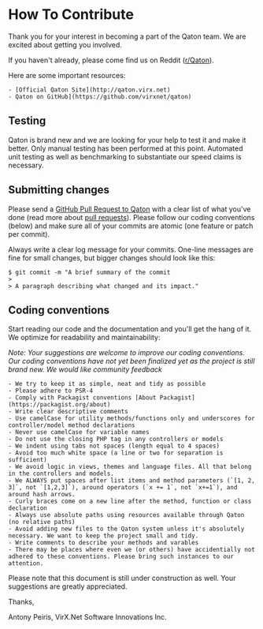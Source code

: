 # How To Contribute

Thank you for your interest in becoming a part of the Qaton team. We 
are excited about getting you involved.

If you haven't already, please come find us on Reddit 
([r/Qaton](https://www.reddit.com/r/qaton)). 

Here are some important resources:

	- [Official Qaton Site](http://qaton.virx.net) 
	- Qaton on GitHub](https://github.com/virxnet/qaton) 

## Testing

Qaton is brand new and we are looking for your help to test it and make 
it better. Only manual testing has been performed at this point.
Automated unit testing as well as benchmarking to substantiate our 
speed claims is necessary. 

## Submitting changes

Please send a [GitHub Pull Request to Qaton](https://github.com/virxnet/qaton/pull/new/master) with a clear list of what you've done (read more about [pull requests](http://help.github.com/pull-requests/)). 
Please follow our coding conventions (below) and make sure all of your commits are atomic (one feature or patch per commit).

Always write a clear log message for your commits. One-line messages 
are fine for small changes, but bigger changes should look like this:

    $ git commit -m "A brief summary of the commit
    > 
    > A paragraph describing what changed and its impact."

## Coding conventions

Start reading our code and the documentation and you'll get the hang of 
it. We optimize for readability and maintainability:

_Note: Your suggestions are welcome to improve our coding conventions. 
Our coding conventions have not yet been finalized yet as the project is 
still brand new. We would like community feedback_

	- We try to keep it as simple, neat and tidy as possible 
	- Please adhere to PSR-4 
	- Comply with Packagist conventions [About Packagist](https://packagist.org/about)
	- Write clear descriptive comments
	- Use camelCase for utility methods/functions only and underscores for controller/model method declarations
	- Never use camelCase for variable names
	- Do not use the closing PHP tag in any controllers or models
	- We indent using tabs not spaces (length equal to 4 spaces)
	- Avoid too much white space (a line or two for separation is sufficient)
	- We avoid logic in views, themes and language files. All that belong in the controllers and models. 
	- We ALWAYS put spaces after list items and method parameters (`[1, 2, 3]`, not `[1,2,3]`), around operators (`x += 1`, not `x+=1`), and around hash arrows.
	- Curly braces come on a new line after the method, function or class declaration
	- Always use absolute paths using resources available through Qaton (no relative paths)
	- Avoid adding new files to the Qaton system unless it's absolutely necessary. We want to keep the project small and tidy.
	- Write comments to describe your methods and varables 
	- There may be places where even we (or others) have accidentially not adhered to these conventions. Please bring such instances to our attention. 
	
Please note that this document is still under construction as well.
Your suggestions are greatly appreciated. 

Thanks,

Antony Peiris, VirX.Net Software Innovations Inc. 

